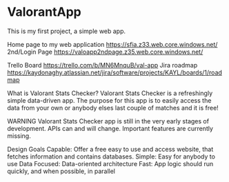# ValorantApp
This is my first project, a simple web app.


Home page to my web application https://sfia.z33.web.core.windows.net/
2nd/Login Page https://valoapp2ndpage.z35.web.core.windows.net/

Trello Board https://trello.com/b/MN6MnquB/val-app
Jira roadmap https://kaydonaghy.atlassian.net/jira/software/projects/KAYL/boards/1/roadmap


What is Valorant Stats Checker?
Valorant Stats Checker is a refreshingly simple data-driven app. The purpose for this app is to easily access the data from your own or anybody elses last couple of matches and it is free!

WARNING
Valorant Stats Checker app is still in the very early stages of development. APIs can and will change. Important features are currently missing. 

Design Goals
Capable: Offer a free easy to use and access website, that fetches information and contains databases.
Simple: Easy for anybody to use 
Data Focused: Data-oriented architecture
Fast: App logic should run quickly, and when possible, in parallel
